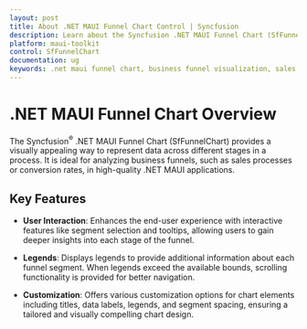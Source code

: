 ```yaml
---
layout: post
title: About .NET MAUI Funnel Chart Control | Syncfusion
description: Learn about the Syncfusion .NET MAUI Funnel Chart (SfFunnelChart) control, its key features, and capabilities for visualizing process data.
platform: maui-toolkit
control: SfFunnelChart
documentation: ug
keywords: .net maui funnel chart, business funnel visualization, sales process analysis, segment selection, interactive funnel chart, chart customization, chart legends
---
```


# .NET MAUI Funnel Chart Overview

The Syncfusion<sup>®</sup> .NET MAUI Funnel Chart (SfFunnelChart) provides a visually appealing way to represent data across different stages in a process. It is ideal for analyzing business funnels, such as sales processes or conversion rates, in high-quality .NET MAUI applications.

## Key Features

* **User Interaction**: Enhances the end-user experience with interactive features like segment selection and tooltips, allowing users to gain deeper insights into each stage of the funnel.

* **Legends**: Displays legends to provide additional information about each funnel segment. When legends exceed the available bounds, scrolling functionality is provided for better navigation.

* **Customization**: Offers various customization options for chart elements including titles, data labels, legends, and segment spacing, ensuring a tailored and visually compelling chart design.